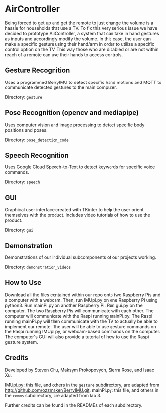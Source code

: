 # AirController

Being forced to get up and get the remote to just change the volume is a hassle for households that use a TV. To fix this very serious issue we have decided to prototype AirController, a system that can take in hand gestures as inputs and accordingly modify the volume. In this case, the user can make a specific gesture using their hand/arm in order to utilize a specific control option on the TV. This way those who are disabled or are not within reach of a remote can use their hands to access controls.

## Gesture Recognition
Uses a programmed BerryIMU to detect specific hand motions and MQTT to communicate detected gestures to the main computer.

Directory: `gesture`

## Pose Recognition (opencv and mediapipe)
Uses computer vision and image processing to detect specific body positions and poses.

Directory: `pose_detection_code`

## Speech Recognition
Uses Google Cloud Speech-to-Text to detect keywords for specific voice commands.

Directory: `speech`

## GUI
Graphical user interface created with TKinter to help the user orient themselves with the product. Includes video tutorials of how to use the product.

Directory: `gui`

## Demonstration
Demonstrations of our individual subcomponents of our projects working.

Directory: `demonstration_videos`

## How to Use
Download all the files contained within our repo onto two Raspberry Pis and a computer with a webcam. Then, run IMUpi.py on one Raspberry Pi using python3. Run mainPi.py on another Raspberry Pi. Run gui.py on the computer. The two Raspberry Pis will communicate with each other. The computer will communicate with the Raspi running mainPi.py. The Raspi running mainPi.py will then communicate with the TV to actually be able to implement our remote. The user will be able to use gesture commands on the Raspi running IMUpi.py, or webcam-based commands on the computer. The computer's GUI will also provide a tutorial of how to use the Raspi gesture system.

## Credits

Developed by Steven Chu, Maksym Prokopovych, Sierra Rose, and Isaac Xu.

IMUpi.py: this file, and others in the `gesture` subdirectory, are adapted from http://github.com/ozzmaker/BerryIMU.git. 
mainPi.py: this file, and others in the `comms` subdirectory, are adapted from lab 3.

Further credits can be found in the READMEs of each subdirectory.

